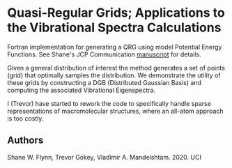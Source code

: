 # Quasi-Regular Grids; Applications to the Vibrational Spectra Calculations
Fortran implementation for generating a QRG using model Potential
Energy Functions.
See Shane's JCP Communication [manuscript](https://doi.org/10.1063/1.5134677) for details.

Given a general distribution of interest the method generates a set of points
(grid) that optimally samples the distribution.
We demonstrate the utility of these grids by constructing a DGB
(Distributed Gaussian Basis) and computing the associated Vibrational
Eigenspectra.

I (Trevor) have started to rework the code to specifically handle sparse representations of macromolecular structures, where an all-atom approach is too costly.
<!--
## Potentials/Distributions Available
Individual scripts for studying a specific distribution of interest.

## Analysis
Various scripts I have generated for studying/analyzing the accuracy of these
methods.

## miscellaneous
Various scripts I have used for understanding the project.

## External Codes
I have used various Fortran packages during this project.

#### Quasirandom Sequences:
The [Sobol Sequence Generator](https://people.sc.fsu.edu/~jburkardt/f_src/sobol/sobol.html) was used for the Quasirandom Calculations (sobol.f90).
Special thanks to John Burkardt for general advice on quasi-random numbers and
their implementation.

#### Evaluation of the Potential Energy Matrix Elements:
We used Gauss-Hermite Quadrature to evaluate the Potential Energy Matrix
Elements.
Again we have used code made available by [John Burkardt](https://people.sc.fsu.edu/~jburkardt/f_src/gen_hermite_rule/gen_hermite_rule.html)
(gen_hermite_rule.f90).

Also the Monte Carlo and Quasi-Monte Carlo Wiki page ([MCQMC](http://roth.cs.kuleuven.be/wiki/Main_Page)) is a useful resource for generating and applying Monte Carlo methods.

## References/Context
Accurate RoVibrational Energy calculations have a long history in computational
chemistry/physics.
I found these references quite helpful while working on this project.

#### Distributed Gaussian Basis Sets
The project was motivated in part by the work of [Garashchuk and Light](https://aip.scitation.org/doi/abs/10.1063/1.1348022).
Special thanks to Sophya Garashcuk for discussing her previous results with us.

The work by [Poirier and Light](https://aip.scitation.org/doi/abs/10.1063/1.481787) is a good reference for using Distributed Gaussian Basis sets in the
context of RoVibrational spectroscopy.

Interested readers should also consider modern work in the field.
[Bill Poirier](https://aip.scitation.org/doi/full/10.1063/1.4769402) and
[Tucker Carrington](https://aip.scitation.org/doi/full/10.1063/1.3246593) work
are a good place to start.
Special thanks to both Bill Poirier and Tucker Carrington Jr. for their insight
and suggestions during the early phases of this project.
-->

## Authors
Shane W. Flynn, Trevor Gokey, Vladimir A. Mandelshtam. 2020. UCI
